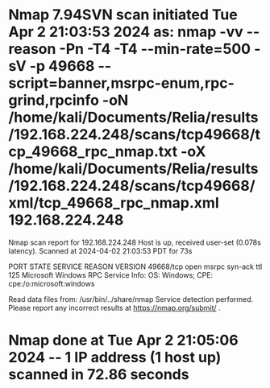 # Nmap 7.94SVN scan initiated Tue Apr  2 21:03:53 2024 as: nmap -vv --reason -Pn -T4 -T4 --min-rate=500 -sV -p 49668 --script=banner,msrpc-enum,rpc-grind,rpcinfo -oN /home/kali/Documents/Relia/results/192.168.224.248/scans/tcp49668/tcp_49668_rpc_nmap.txt -oX /home/kali/Documents/Relia/results/192.168.224.248/scans/tcp49668/xml/tcp_49668_rpc_nmap.xml 192.168.224.248
Nmap scan report for 192.168.224.248
Host is up, received user-set (0.078s latency).
Scanned at 2024-04-02 21:03:53 PDT for 73s

PORT      STATE SERVICE REASON          VERSION
49668/tcp open  msrpc   syn-ack ttl 125 Microsoft Windows RPC
Service Info: OS: Windows; CPE: cpe:/o:microsoft:windows

Read data files from: /usr/bin/../share/nmap
Service detection performed. Please report any incorrect results at https://nmap.org/submit/ .
# Nmap done at Tue Apr  2 21:05:06 2024 -- 1 IP address (1 host up) scanned in 72.86 seconds
